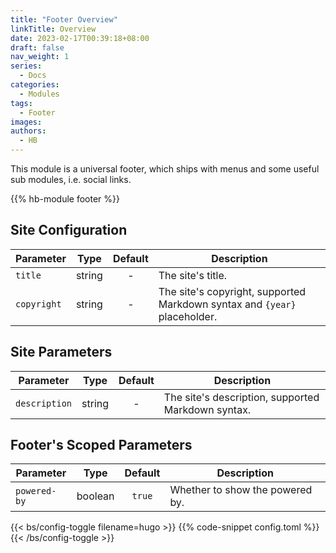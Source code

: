 ```yaml
---
title: "Footer Overview"
linkTitle: Overview
date: 2023-02-17T00:39:18+08:00
draft: false
nav_weight: 1
series:
  - Docs
categories:
  - Modules
tags:
  - Footer
images:
authors:
  - HB
---
```


This module is a universal footer, which ships with menus and some useful sub modules, i.e. social links.

<!--more-->

{{% hb-module footer %}}

## Site Configuration

| Parameter   |  Type  | Default | Description                                                               |
| ----------- | :----: | :-----: | ------------------------------------------------------------------------- |
| `title`     | string |    -    | The site's title.                                                         |
| `copyright` | string |    -    | The site's copyright, supported Markdown syntax and `{year}` placeholder. |

## Site Parameters

| Parameter     |  Type  | Default | Description                                        |
| ------------- | :----: | :-----: | -------------------------------------------------- |
| `description` | string |    -    | The site's description, supported Markdown syntax. |

## Footer's Scoped Parameters

| Parameter    |  Type   | Default | Description                                                 |
| ------------ | :-----: | :-----: | ----------------------------------------------------------- |
| `powered-by` | boolean | `true`  | Whether to show the powered by. |

{{< bs/config-toggle filename=hugo >}}
{{% code-snippet config.toml %}}
{{< /bs/config-toggle >}}
